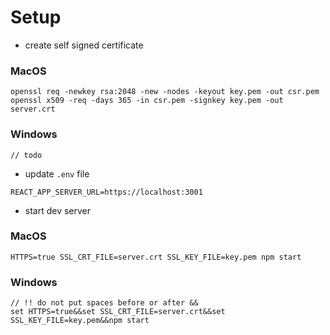 # Setup

- create self signed certificate

### MacOS

```
openssl req -newkey rsa:2048 -new -nodes -keyout key.pem -out csr.pem
openssl x509 -req -days 365 -in csr.pem -signkey key.pem -out server.crt
```

### Windows

```
// todo
```

- update `.env` file

```
REACT_APP_SERVER_URL=https://localhost:3001
```

- start dev server

### MacOS

```
HTTPS=true SSL_CRT_FILE=server.crt SSL_KEY_FILE=key.pem npm start
```

### Windows

```
// !! do not put spaces before or after &&
set HTTPS=true&&set SSL_CRT_FILE=server.crt&&set SSL_KEY_FILE=key.pem&&npm start
```
